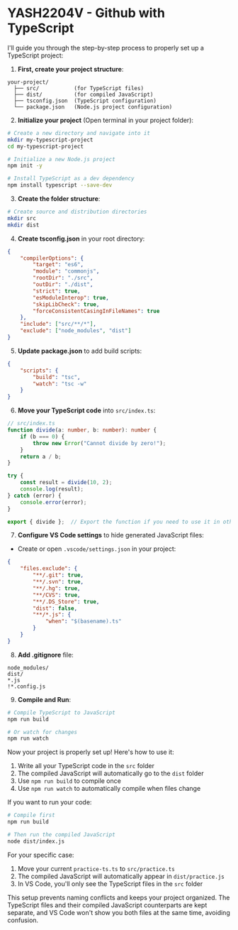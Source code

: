 # YASH2204V - Github with TypeScript

I'll guide you through the step-by-step process to properly set up a TypeScript project:

1. **First, create your project structure**:
```
your-project/
  ├── src/           (for TypeScript files)
  ├── dist/          (for compiled JavaScript)
  ├── tsconfig.json  (TypeScript configuration)
  └── package.json   (Node.js project configuration)
```

2. **Initialize your project** (Open terminal in your project folder):
```bash
# Create a new directory and navigate into it
mkdir my-typescript-project
cd my-typescript-project

# Initialize a new Node.js project
npm init -y

# Install TypeScript as a dev dependency
npm install typescript --save-dev
```

3. **Create the folder structure**:
```bash
# Create source and distribution directories
mkdir src
mkdir dist
```

4. **Create tsconfig.json** in your root directory:
```json
{
    "compilerOptions": {
        "target": "es6",
        "module": "commonjs",
        "rootDir": "./src",
        "outDir": "./dist",
        "strict": true,
        "esModuleInterop": true,
        "skipLibCheck": true,
        "forceConsistentCasingInFileNames": true
    },
    "include": ["src/**/*"],
    "exclude": ["node_modules", "dist"]
}
```

5. **Update package.json** to add build scripts:
```json
{
    "scripts": {
        "build": "tsc",
        "watch": "tsc -w"
    }
}
```

6. **Move your TypeScript code** into `src/index.ts`:
```typescript
// src/index.ts
function divide(a: number, b: number): number {
    if (b === 0) {
        throw new Error("Cannot divide by zero!");
    }
    return a / b;
}

try {
    const result = divide(10, 2);
    console.log(result);
} catch (error) {
    console.error(error);
}

export { divide };  // Export the function if you need to use it in other files
```

7. **Configure VS Code settings** to hide generated JavaScript files:
- Create or open `.vscode/settings.json` in your project:
```json
{
    "files.exclude": {
        "**/.git": true,
        "**/.svn": true,
        "**/.hg": true,
        "**/CVS": true,
        "**/.DS_Store": true,
        "dist": false,
        "**/*.js": {
            "when": "$(basename).ts"
        }
    }
}
```

8. **Add .gitignore** file:
```gitignore
node_modules/
dist/
*.js
!*.config.js
```

9. **Compile and Run**:
```bash
# Compile TypeScript to JavaScript
npm run build

# Or watch for changes
npm run watch
```

Now your project is properly set up! Here's how to use it:

1. Write all your TypeScript code in the `src` folder
2. The compiled JavaScript will automatically go to the `dist` folder
3. Use `npm run build` to compile once
4. Use `npm run watch` to automatically compile when files change

If you want to run your code:
```bash
# Compile first
npm run build

# Then run the compiled JavaScript
node dist/index.js
```

For your specific case:
1. Move your current `practice-ts.ts` to `src/practice.ts`
2. The compiled JavaScript will automatically appear in `dist/practice.js`
3. In VS Code, you'll only see the TypeScript files in the `src` folder

This setup prevents naming conflicts and keeps your project organized. The TypeScript files and their compiled JavaScript counterparts are kept separate, and VS Code won't show you both files at the same time, avoiding confusion.